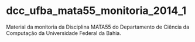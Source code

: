 dcc_ufba_mata55_monitoria_2014_1
================================

Material da monitoria da Disciplina MATA55 do Departamento de Ciência da Computação da Universidade Federal da Bahia.

